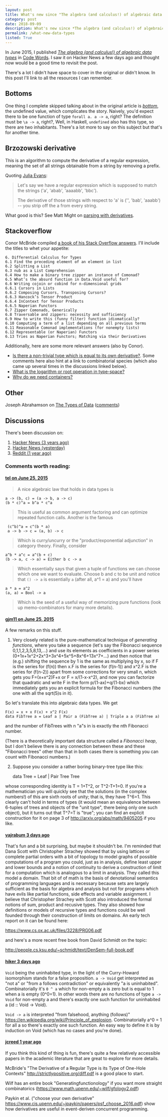 ```yaml
---
layout: post
title: What's new since "The algebra (and calculus!) of algebraic data types"?
category: post
date: 2018-09-09
description: What's new since *The algebra (and calculus!) of algebraic data types*?
permalink: /what-new-data-types
listed: True
---
```


In June 2015, I published [*The algebra (and calculus!) of algebraic data types*](https://codewords.recurse.com/issues/three/algebra-and-calculus-of-algebraic-data-types) in [Code Words](https://codewords.recurse.com/). I saw it on Hacker News a few days ago and thought now would be a good time to revisit the post.

There's a lot I didn't have space to cover in the original or didn't know. In this post I'll link to all the resources I can remember.

## Bottoms

One thing I complete skipped talking about in the original article is [*bottom*](https://en.wikibooks.org/wiki/Haskell/Denotational_semantics#%E2%8A%A5_Bottom), the undefined value, which complicates the story. Naively, you'd expect there to be one function of type `forall a. a -> a`, right? The definition must be `\a -> a`, right?, Well, in Haskell, `undefined` also has this type, so there are two inhabitants. There's a lot more to say on this subject but that's for another time.

## Brzozowski derivative

This is an algorithm to compute the derivative of a regular expression, meaning the set of all strings obtainable from a string by removing a prefix.

Quoting [Julia Evans](https://jvns.ca/blog/2016/04/25/how-regular-expressions-go-fast/):

> Let's say we have a regular expression which is supposed to match the strings ('a', 'abab', 'aaaabb', 'bbc').
>
> The derivative of those strings with respect to 'a' is ('', 'bab', 'aaabb') -- you strip off the a from every string.

What good is this? See Matt Might on [parsing with derivatives](http://matt.might.net/articles/parsing-with-derivatives/).

## Stackoverflow

Conor McBride compiled [a book of his Stack Overflow answers](https://personal.cis.strath.ac.uk/conor.mcbride/so-pigworker.pdf). I'll include the titles to whet your appetite:

    6. Differential Calculus for Types
    6.1 Find the preceding element of an element in list
    6.2 Splitting a List
    6.3 nub as a List Comprehension
    6.4 How to make a binary tree zipper an instance of Comonad?
    6.5 What’s the absurd function in Data.Void useful for?
    6.6 Writing cojoin or cobind for n-dimensional grids
    6.6.1 Cursors in Lists
    6.6.2 Composing Cursors, Transposing Cursors?
    6.6.3 Hancock’s Tensor Product
    6.6.4 InContext for Tensor Products
    6.6.5 Naperian Functors
    6.7 Zipper Comonads, Generically
    6.8 Traversable and zippers: necessity and sufficiency
    6.9 How to write this (funny filter) function idiomatically?
    6.10 Computing a term of a list depending on all previous terms
    6.11 Reasonable Comonad implementations (for nonempty lists)
    6.12 Representable (or Naperian) Functors
    6.13 Tries as Naperian Functors; Matching via their Derivatives

Additionally, here are some more relevant answers (also by Conor).

* [Is there a non-trivial type which is equal to its own derivative?](https://cs.stackexchange.com/q/75896/41069). Some comments here also hint at a link to combinatorial species (which also came up several times in the discussions linked below).
* [What is the logarithm or root operation in type-space?](https://cstheory.stackexchange.com/q/17006/4126)
* [Why do we need containers?](https://stackoverflow.com/a/34346484/383958)

## Other

Joseph Abrahamson on [The Types of Data](https://github.com/tel/old-blog/blob/master/_posts/2014-07-23-types_of_data.md)
  ([comments](https://www.reddit.com/r/haskell/comments/2bj7it/let_me_tell_you_about_the_types_of_data/cj5y701/))

## Discussions

There's been discussion on:

1. [Hacker News (3 years ago)](https://news.ycombinator.com/item?id=9775467)
2. [Hacker News (yesterday)](https://news.ycombinator.com/item?id=17942112)
3. [Reddit (1 year ago)](https://www.reddit.com/r/compsci/comments/6nbnf3/the_algebra_and_calculus_of_algebraic_data_types/)

### Comments worth reading:

#### [tel on June 25, 2015](https://news.ycombinator.com/item?id=9777809)

> A nice algebraic law that holds in data types is

    a -> (b, c) = (a -> b, a -> c)
    (b * c)^a = b^a * c^a

> This is useful as common argument factoring and can optimize repeated function calls.
> Another is the famous

     (c^b)^a = c^(b * a)
     a -> b -> c = (a, b) -> c

> Which is curry/uncurry or the "product/exponential adjunction" in category theory.
> Finally, consider

    a^b * a^c = a^(b + c)
    (b -> a, c -> a) = Either b c -> a

> Which essentially says that given a tuple of functions we can choose which one we want to evaluate. Choose b and c to be unit and notice that `() -> a` is essentially `a` (after all, a^1 = a) and you'll have

    a * a = a^2
    (a, a) = Bool -> a

> Which is the seed of a useful way of memorizing pure functions (look up memo-combinators for many more details).

#### [gjm11 on June 25, 2015](https://news.ycombinator.com/item?id=9777123)

A few remarks on this stuff.
1. Very closely related is the pure-mathematical technique of *generating functions*, where you take a sequence (let's say the Fibonacci sequence 0,1,1,2,3,5,8,13,...) and use its elements as coefficients in a power series (0+1x+1x^2+2x^3+3x^4+5x^5+8x^6+13x^7+...) and then notice that (e.g.) shifting the sequence by 1 is the same as multiplying by x, so if F is the series for (f(n)) then x.F is the series for (f(n-1)) and x^2.F is the series for (f(n-2)) apart from some corrections for very small n, which gets you F=(x+x^2)F+x or F = x/(1-x-x^2), and now you can factorize that quadratic and write F in the form p/(1-ax)+q/(1-bx) which immediately gets you an explicit formula for the Fibonacci numbers (the one with all the sqrt(5)s in it).

So let's translate this into algebraic data types. We get

    F(x) = x + x F(x) + x^2 F(x)
    data FibTree a = Leaf a | Pair a (FibTree a) | Triple a a (FibTree a)

and the number of FibTrees with n "a"s in is exactly the nth Fibonacci number.

(There is a theoretically important data structure called a *Fibonacci heap*, but I don't believe there is any connection between these and these "Fibonacci trees" other than that in both cases there is something you can count with Fibonacci numbers.)

2. Suppose you consider a rather boring binary-tree type like this:

    data Tree = Leaf | Pair Tree Tree

whose corresponding identity is T = 1+T^2, or T^2-T+1=0. If you're a mathematician you will quickly see that the solutions (in the complex numbers!) of this are sixth roots of unity; that is, they have T^6=1. This clearly can't hold in terms of types (it would mean an equivalence between 6-tuples of trees and objects of the "unit type", there being only one such object), but it turns out that T^7=T is "true"; you can find an explicit construction for it on page 3 of http://arxiv.org/abs/math/9405205 if you like.

#### [vajrabum 3 days ago](https://news.ycombinator.com/item?id=17943253)

That's fun and a bit surprising, but maybe it shouldn't be. I'm reminded that Dana Scott with Christopher Strachey showed that by using lattices or complete partial orders with a bit of topology to model graphs of possible computations of a program you could, just as in analysis, define least upper and lower bounds and a notion of continuity to derive a construction of limit for a computation which is analogous to a limit in analysis. They called this model a domain. That bit of of math is the basis of denotational semantics of programming languages and is necessary because sets are largely sufficient as the basis for algebra and analysis but not for programs which have evils like partial functions, side effects and variable assignment. I believe that Christopher Strachey with Scott also introduced the formal notions of sum, product and recusive types. They also showed how definitions or models of recursive types and functions could be well founded through their construction of limits on domains. An early tech report on it can be found here:

https://www.cs.ox.ac.uk/files/3228/PRG06.pdf

and here's a more recent free book from David Schmidt on the topic:

http://people.cs.ksu.edu/~schmidt/text/DenSem-full-book.pdf

#### [hiker 3 days ago](https://news.ycombinator.com/item?id=17943383)

`Void` being the uninhabited type, in the light of the Curry-Howard isomorphism stands for a false proposition.
`a -> Void` get interpreted as "not a" or "from a follows contradiction" or equivalently "a is uninhabited". Combinatorially it's `0 ^ a` which for non-empty a is zero but is equal to 1 when a is empty (0^0=1). In other words there are no functions of type `a -> Void` for non-empty a and there's exactly one such function for uninhabited a (id :: Void -> Void).

`Void -> a` is interpreted "from falsehood, anything (follows)" https://en.wikipedia.org/wiki/Principle_of_explosion. Combinatorially a^0 = 1 for all a so there's exactly one such function. An easy way to define it is by induction on Void (which has no cases and you're done).

#### [jcreed 1 year ago](https://www.reddit.com/r/compsci/comments/6nbnf3/the_algebra_and_calculus_of_algebraic_data_types/dk8zzc2/)

If you think this kind of thing is fun, there's quite a few relatively accessible papers in the academic literature that are great to explore for more details.

McBride's "The Derivative of a Regular Type is its Type of One-Hole Contexts" http://strictlypositive.org/diff.pdf is a good place to start.

Wilf has an entire book "Generatingfunctionology" if you want more straight combinatorics (https://www.math.upenn.edu/~wilf/gfology2.pdf)

Paykin et al. ("choose your own derivative" https://www.cis.upenn.edu/~jpaykin/papers/psf_choose_2016.pdf) show how derivatives are useful in event-deriven concurrent programming.
